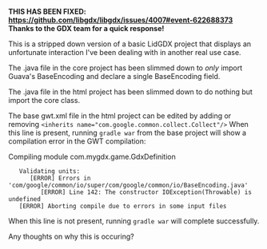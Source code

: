 **THIS HAS BEEN FIXED: https://github.com/libgdx/libgdx/issues/4007#event-622688373**  
**Thanks to the GDX team for a quick response!**

This is a stripped down version of a basic LidGDX project that displays an
unfortunate interaction I've been dealing with in another real use case.

The .java file in the core project has been slimmed down to _only_ import
Guava's BaseEncoding and declare a single BaseEncoding field.

The .java file in the html project has been slimmed down to do nothing but
import the core class.

The base gwt.xml file in the html project can be edited by adding or removing
    ```
    <inherits name="com.google.common.collect.Collect"/>
    ```
When this line is present, running `gradle war` from the base project will
show a compilation error in the GWT compilation:

Compiling module com.mygdx.game.GdxDefinition
```
   Validating units:
      [ERROR] Errors in 'com/google/common/io/super/com/google/common/io/BaseEncoding.java'
         [ERROR] Line 142: The constructor IOException(Throwable) is undefined
   [ERROR] Aborting compile due to errors in some input files
```
When this line is not present, running `gradle war` will complete successfully.

Any thoughts on why this is occuring?
